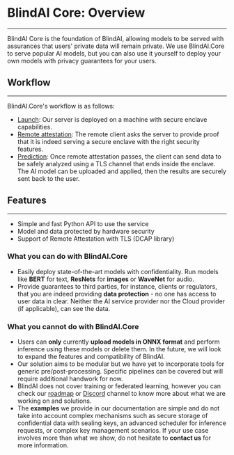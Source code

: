 <meta name="description" content="Discover BlindAI Core: Secure AI model serving with remote attestation, Python API, and hardware security for data protection.">

# BlindAI Core: Overview
________________________________________

BlindAI Core is the foundation of BlindAI, allowing models to be served with assurances that users' private data will remain private. We use BlindAI.Core to serve popular AI models, but you can also use it yourself to deploy your own models with privacy guarantees for your users.

## Workflow
____________________________________________________

BlindAI.Core's workflow is as follows:

- [Launch](../tutorials/core/installation.md): Our server is deployed on a machine with secure enclave capabilities.
- [Remote attestation](../getting-started/confidential_computing.md): The remote client asks the server to provide proof that it is indeed serving a secure enclave with the right security features.
- [Prediction](../how-to-guides/covid_net_confidential.ipynb): Once remote attestation passes, the client can send data to be safely analyzed using a TLS channel that ends inside the enclave. The AI model can be uploaded and applied, then the results are securely sent back to the user.

## Features
_____________

* Simple and fast Python API to use the service
* Model and data protected by hardware security
* Support of Remote Attestation with TLS (DCAP library)

### What you can do with BlindAI.Core

* Easily deploy state-of-the-art models with confidentiality. Run models like **BERT** for text, **ResNets** for **images** or **WaveNet** for audio.
* Provide guarantees to third parties, for instance, clients or regulators, that you are indeed providing **data protection** - no one has access to user data in clear. Neither the AI service provider nor the Cloud provider (if applicable), can see the data.

### What you cannot do with BlindAI.Core

* Users can **only** currently **upload models in ONNX format** and perform inference using these models or delete them. In the future, we will look to expand the features and compatibility of BlindAI.
* Our solution aims to be modular but we have yet to incorporate tools for generic pre/post-processing. Specific pipelines can be covered but will require additional handwork for now.
* BlindAI does not cover training or federated learning, however you can check our [roadmap](https://github.com/mithril-security/blindai/projects/1) or [Discord](https://discord.gg/TxEHagpWd4) channel to know more about what we are working on and solutions.
* The **examples** we provide in our documentation are simple and do not take into account complex mechanisms such as secure storage of confidential data with sealing keys, an advanced scheduler for inference requests, or complex key management scenarios. If your use case involves more than what we show, do not hesitate to **contact us** for more information.
